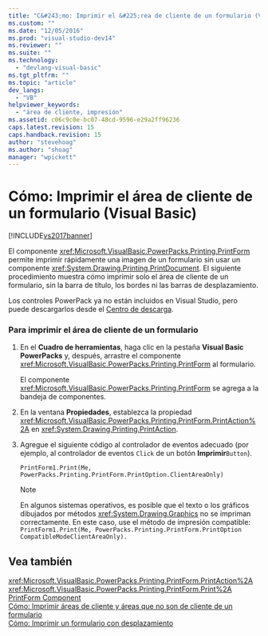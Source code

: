 ```yaml
---
title: "C&#243;mo: Imprimir el &#225;rea de cliente de un formulario (Visual Basic) | Microsoft Docs"
ms.custom: ""
ms.date: "12/05/2016"
ms.prod: "visual-studio-dev14"
ms.reviewer: ""
ms.suite: ""
ms.technology: 
  - "devlang-visual-basic"
ms.tgt_pltfrm: ""
ms.topic: "article"
dev_langs: 
  - "VB"
helpviewer_keywords: 
  - "área de cliente, impresión"
ms.assetid: c06c9c0e-bc07-48cd-9596-e29a2ff96236
caps.latest.revision: 15
caps.handback.revision: 15
author: "stevehoag"
ms.author: "shoag"
manager: "wpickett"
---
```

# C&#243;mo: Imprimir el &#225;rea de cliente de un formulario (Visual Basic)
[!INCLUDE[vs2017banner](../../../csharp/includes/vs2017banner.md)]

El componente <xref:Microsoft.VisualBasic.PowerPacks.Printing.PrintForm> permite imprimir rápidamente una imagen de un formulario sin usar un componente <xref:System.Drawing.Printing.PrintDocument>. El siguiente procedimiento muestra cómo imprimir solo el área de cliente de un formulario, sin la barra de título, los bordes ni las barras de desplazamiento.  
  
 Los controles PowerPack ya no están incluidos en Visual Studio, pero puede descargarlos desde el [Centro de descarga](http://www.microsoft.com/en-us/download/details.aspx?id=25169).  
  
### Para imprimir el área de cliente de un formulario  
  
1.  En el **Cuadro de herramientas**, haga clic en la pestaña **Visual Basic PowerPacks** y, después, arrastre el componente <xref:Microsoft.VisualBasic.PowerPacks.Printing.PrintForm> al formulario.  
  
     El componente <xref:Microsoft.VisualBasic.PowerPacks.Printing.PrintForm> se agrega a la bandeja de componentes.  
  
2.  En la ventana **Propiedades**, establezca la propiedad <xref:Microsoft.VisualBasic.PowerPacks.Printing.PrintForm.PrintAction%2A> en <xref:System.Drawing.Printing.PrintAction>.  
  
3.  Agregue el siguiente código al controlador de eventos adecuado \(por ejemplo, al controlador de eventos `Click` de un botón **Imprimir**`Button`\).  
  
    ```  
    PrintForm1.Print(Me, PowerPacks.Printing.PrintForm.PrintOption.ClientAreaOnly)  
    ```  
  
    > [!NOTE]
    >  En algunos sistemas operativos, es posible que el texto o los gráficos dibujados por métodos <xref:System.Drawing.Graphics> no se impriman correctamente. En este caso, use el método de impresión compatible: `PrintForm1.Print(Me, PowerPacks.Printing.PrintForm.PrintOption CompatibleModeClientAreaOnly).`  
  
## Vea también  
 <xref:Microsoft.VisualBasic.PowerPacks.Printing.PrintForm.PrintAction%2A>   
 <xref:Microsoft.VisualBasic.PowerPacks.Printing.PrintForm.Print%2A>   
 [PrintForm Component](../../../visual-basic/developing-apps/printing/printform-component.md)   
 [Cómo: Imprimir áreas de cliente y áreas que no son de cliente de un formulario](../../../visual-basic/developing-apps/printing/how-to-print-client-and-non-client-areas-of-a-form.md)   
 [Cómo: Imprimir un formulario con desplazamiento](../../../visual-basic/developing-apps/printing/how-to-print-a-scrollable-form.md)